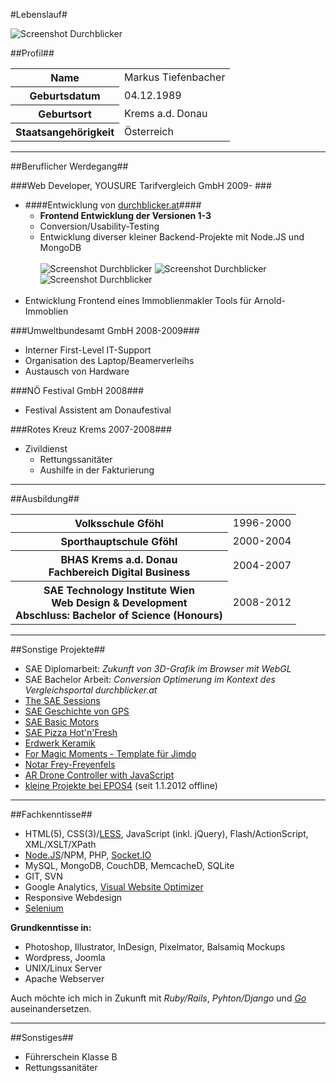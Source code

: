 #Lebenslauf#

![Screenshot Durchblicker](https://raw.github.com/tiefenb/ll/master/images/thumbs/myself.jpg)

##Profil##

<table>
	<tr><th>Name</th><td>Markus Tiefenbacher</td></tr>
	<tr><th>Geburtsdatum</th><td>04.12.1989</td></tr>
	<tr><th>Geburtsort</th><td>Krems a.d. Donau</td></tr>
	<tr><th>Staatsangehörigkeit</th><td>Österreich</td></tr>
</table>

---

##Beruflicher Werdegang##

###Web Developer, YOUSURE Tarifvergleich GmbH 2009- ###
* ####Entwicklung von [durchblicker.at](https://durchblicker.at)####
	* **Frontend Entwicklung der Versionen 1-3**
	* Conversion/Usability-Testing
	* Entwicklung diverser kleiner Backend-Projekte mit Node.JS und MongoDB
	<br/><br/>
	![Screenshot Durchblicker](https://raw.github.com/tiefenb/ll/master/images/thumbs/db1.jpg) ![Screenshot Durchblicker](https://raw.github.com/tiefenb/ll/master/images/thumbs/db2.jpg) ![Screenshot Durchblicker](https://raw.github.com/tiefenb/ll/master/images/thumbs/db3.jpg)
	<br/><br/>
* Entwicklung Frontend eines Immoblienmakler Tools für Arnold-Immoblien

###Umweltbundesamt GmbH 2008-2009###
*  Interner First-Level IT-Support
*  Organisation des Laptop/Beamerverleihs
*  Austausch von Hardware

###NÖ Festival GmbH 2008###
*  Festival Assistent am Donaufestival

###Rotes Kreuz Krems 2007-2008###
* Zivildienst
	* Rettungssanitäter
	* Aushilfe in der Fakturierung

---

##Ausbildung##

<table>
	<tr><th>Volksschule Gföhl</th><td>1996-2000</td></tr>
	<tr><th>Sporthauptschule Gföhl</th><td>2000-2004</td></tr>
	<tr><th>BHAS Krems a.d. Donau<br/>Fachbereich Digital Business</th><td>2004-2007</td></tr>
	<tr><th>SAE Technology Institute Wien<br/>Web Design & Development<br/>Abschluss: Bachelor of Science (Honours)</th><td>2008-2012</td></tr>
</table>

---

##Sonstige Projekte##
* SAE Diplomarbeit: *Zukunft von 3D-Grafik im Browser mit WebGL*
* SAE Bachelor Arbeit: *Conversion Optimerung im Kontext des Vergleichsportal durchblicker.at*
* [The SAE Sessions](http://sessions.sae.at)
* [SAE Geschichte von GPS](http://tiefenb.com/gps)
* [SAE Basic Motors](http://tiefenb.com/basic)
* [SAE Pizza Hot'n'Fresh](http://tiefenb.com/pizza)
* [Erdwerk Keramik](http://www.erdwerk-keramik.at)
* [For Magic Moments - Template für Jimdo](http://www.for-magic-moments.com)
* [Notar Frey-Freyenfels](http://www.notar-frey-freyenfels.at)
* [AR Drone Controller with JavaScript](https://github.com/tiefenb/ardrone-webcontroller)
* [kleine Projekte bei EPOS4](http://rip.epos4.at) (seit 1.1.2012 offline)

---

##Fachkenntisse##
* HTML(5), CSS(3)/[LESS](http://lesscss.org/), JavaScript (inkl. jQuery), Flash/ActionScript, XML/XSLT/XPath
* [Node.JS](http://nodejs.org/)/NPM, PHP, [Socket.IO](http://socket.io/)
* MySQL, MongoDB, CouchDB, MemcacheD, SQLite
* GIT, SVN
* Google Analytics, [Visual Website Optimizer](http://visualwebsiteoptimizer.com/)
* Responsive Webdesign
* [Selenium](http://seleniumhq.org/)

**Grundkenntisse in:**

* Photoshop, Illustrator, InDesign, Pixelmator, Balsamiq Mockups
* Wordpress, Joomla
* UNIX/Linux Server
* Apache Webserver

Auch möchte ich mich in Zukunft mit *Ruby/Rails*, *Pyhton/Django* und *[Go](http://golang.org/)* auseinandersetzen.

---

##Sonstiges##
* Führerschein Klasse B
* Rettungssanitäter
